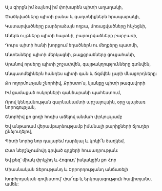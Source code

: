 Այս գիրքն իմ ձայնով իմ փոխարեն պիտի աղաղակի,


Ծածկվածները պիտի բանա և գաղտնիքներն հրապարակի,


Կատարվածները բարձրաձայն ողբա, մոռացվածները հնչեցնի,


Աներևույթները պիտի հայտնի, բարուրվածները բարբառի,


Դուրս պիտի հանի խորքում եղածներն ու մեղքերը պատմի,


Անտեսները պիտի մերկացնի, թաքցրածները ցուցահանի,


Սրանով որսերը պիտի շոշափվեն, գայթակղությունները գտնվեն,


Անպատմելիներն հանդես պիտի գան և ճզմվեն չարի մնացորդները:


Քո ողորմության շնորհիվ, Քրիստո՛ս, կյանքը պիտի թագավորի


Իմ ցամաքած ոսկորների գանձարանի պահեստում,


Որով կենդանության գարնանամտի արշալույսին, օրը պայծառ նորոգության,


Շնորհիվ քո ցողի հոգիս աճելով անմահ փրկությամբ


Եվ անթառամ վերամբարձությամբ իմանալի բարիքների ճյուղեր ընձյուղելով,


Պիտի նորից նոր դալարեմ դարձյալ և կրկի՜ն ծաղկեմ,


Ըստ ներշնչումովդ գրված գրքերի հուսադրության:


Եվ քեզ՝ միակ փրկչիդ և Հոգուդ՝ իսկակցին քո Հոր


Միասնական Տերությանդ և Երրորդությանդ անճառելի


Խորհրդական գովեստով՝ փա՜ռք և երկրպագություն հավիտյանս. ամեն: